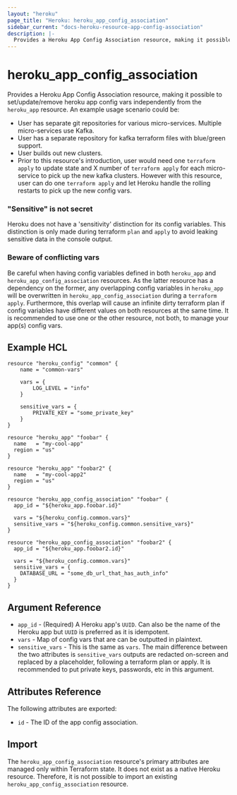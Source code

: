 ```yaml
---
layout: "heroku"
page_title: "Heroku: heroku_app_config_association"
sidebar_current: "docs-heroku-resource-app-config-association"
description: |-
  Provides a Heroku App Config Association resource, making it possible set, update, and remove Heroku app config vars 
---
```


# heroku\_app\_config\_association
Provides a Heroku App Config Association resource, making it possible to set/update/remove heroku app config vars independently from
the `heroku_app` resource. An example usage scenario could be:

* User has separate git repositories for various micro-services. Multiple micro-services use Kafka.
* User has a separate repository for kafka terraform files with blue/green support.
* User builds out new clusters.
* Prior to this resource's introduction, user would need one `terraform apply` to update state and X number of `terraform apply`
for each micro-service to pick up the new kafka clusters. However with this resource, user can do one `terraform apply`
and let Heroku handle the rolling restarts to pick up the new config vars.

### "Sensitive" is not secret
Heroku does not have a 'sensitivity' distinction for its config variables.
This distinction is only made during terraform `plan` and `apply` to avoid leaking sensitive data in the console output.

### Beware of conflicting vars
Be careful when having config variables defined in both `heroku_app` and `heroku_app_config_association` resources. As the latter resource
has a dependency on the former, any overlapping config variables in `heroku_app` will be overwritten in `heroku_app_config_association`
during a `terraform apply`. Furthermore, this overlap will cause an infinite dirty terraform plan if config variables have
different values on both resources at the same time. It is recommended to use one or the other resource, not both, to manage your app(s) config vars.

## Example HCL
```hcl
resource "heroku_config" "common" {
    name = "common-vars"

    vars = {
        LOG_LEVEL = "info"
    }

    sensitive_vars = {
        PRIVATE_KEY = "some_private_key"
    }
}

resource "heroku_app" "foobar" {
  name   = "my-cool-app"
  region = "us"
}

resource "heroku_app" "foobar2" {
  name   = "my-cool-app2"
  region = "us"
}

resource "heroku_app_config_association" "foobar" {
  app_id = "${heroku_app.foobar.id}"

  vars = "${heroku_config.common.vars}"
  sensitive_vars = "${heroku_config.common.sensitive_vars}"
}

resource "heroku_app_config_association" "foobar2" {
  app_id = "${heroku_app.foobar2.id}"

  vars = "${heroku_config.common.vars}"
  sensitive_vars = {
    DATABASE_URL = "some_db_url_that_has_auth_info"
  }
}
```

## Argument Reference

* `app_id` - (Required) A Heroku app's `UUID`. Can also be the name of the Heroku app but `UUID` is preferred as it is idempotent.
* `vars` - Map of config vars that are can be outputted in plaintext.
* `sensitive_vars` - This is the same as `vars`. The main difference between the two
attributes is `sensitive_vars` outputs are redacted on-screen and replaced by a <sensitive> placeholder, following a terraform
plan or apply. It is recommended to put private keys, passwords, etc in this argument.

## Attributes Reference
The following attributes are exported:

* `id` - The ID of the app config association.

## Import
The `heroku_app_config_association` resource's primary attributes are managed only within Terraform state.
It does not exist as a native Heroku resource. Therefore, it is not possible to import an existing `heroku_app_config_association` resource.
